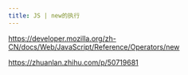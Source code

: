 ```yaml
---
title: JS | new的执行
---
```

https://developer.mozilla.org/zh-CN/docs/Web/JavaScript/Reference/Operators/new

https://zhuanlan.zhihu.com/p/50719681